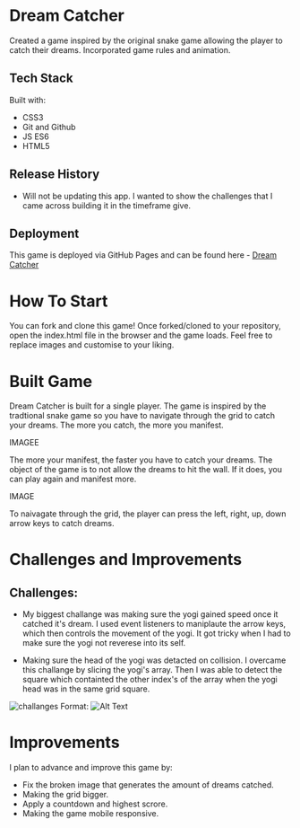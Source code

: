 

# Dream Catcher 

Created a game inspired by the original snake game allowing the player to catch their dreams. Incorporated game rules and animation.

## Tech Stack 

Built with:

* CSS3
* Git and Github
* JS ES6
* HTML5

## Release History

* Will not be updating this app. I wanted to show the challenges that I came across building it in the timeframe give. 


## Deployment

This game is deployed via GitHub Pages and can be found here - [Dream Catcher](https://justteaco.github.io/dream-catcher/)





# How To Start 

You can fork and clone this game! Once forked/cloned to your repository, open the index.html file in the browser and the game loads. Feel free to replace images and customise to your liking. 

# Built Game 
Dream Catcher is built for a single player. The game is inspired by the tradtional snake game so you have to navigate through the grid to catch your dreams. The more you catch, the more you manifest. 

IMAGEE 

The more your manifest, the faster you have to catch your dreams. The object of the game is to not allow the dreams to hit the wall. If it does, you can play again and manifest more. 

IMAGE 

To naivagate through the grid, the player can press the left, right, up, down arrow keys to catch dreams. 


# Challenges and Improvements
## Challenges:


* My biggest challange was making sure the yogi gained speed once it catched it's dream. I used event listeners to maniplaute the arrow keys, which then controls the movement of the yogi. It got tricky when I had to make sure the yogi not reverese into its self. 

* Making sure the head of the yogi was detacted on collision.
I overcame this challange by slicing the yogi's array. Then I was able to detect the square which containted the other index's of the array when the yogi head was in the same grid square. 

![challanges](/images/pink)
Format: ![Alt Text](url)



# Improvements 

I plan to advance and improve this game by:

* Fix the broken image that generates the amount of dreams catched. 
* Making the grid bigger. 
* Apply a countdown and highest scrore. 
* Making the game mobile responsive.





